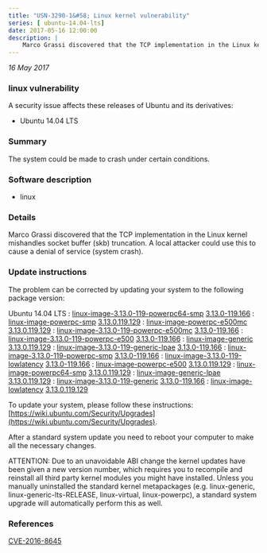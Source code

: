 ```yaml
---
title: "USN-3290-1&#58; Linux kernel vulnerability"
series: [ ubuntu-14.04-lts]
date: 2017-05-16 12:00:00
description: |
    Marco Grassi discovered that the TCP implementation in the Linux kernel mishandles socket buffer (skb) truncation. A local attacker could use this to cause a denial of service (system crash). 
--- 
```

 
 

*16 May 2017*

### linux vulnerability

A security issue affects these releases of Ubuntu and its derivatives:

* Ubuntu 14.04 LTS

### Summary

The system could be made to crash under certain conditions. 

### Software description

* linux 

### Details

Marco Grassi discovered that the TCP implementation in the Linux kernel mishandles socket buffer (skb) truncation. A local attacker could use this to cause a denial of service (system crash). 

### Update instructions

The problem can be corrected by updating your system to the following package version:

Ubuntu 14.04 LTS
 : [linux-image-3.13.0-119-powerpc64-smp](https://launchpad.net/ubuntu/+source/linux) <span> [3.13.0-119.166](https://launchpad.net/ubuntu/+source/linux/3.13.0-119.166) </span> 
 : [linux-image-powerpc-smp](https://launchpad.net/ubuntu/+source/linux) <span> [3.13.0.119.129](https://launchpad.net/ubuntu/+source/linux/3.13.0-119.166) </span> 
 : [linux-image-powerpc-e500mc](https://launchpad.net/ubuntu/+source/linux) <span> [3.13.0.119.129](https://launchpad.net/ubuntu/+source/linux/3.13.0-119.166) </span> 
 : [linux-image-3.13.0-119-powerpc-e500mc](https://launchpad.net/ubuntu/+source/linux) <span> [3.13.0-119.166](https://launchpad.net/ubuntu/+source/linux/3.13.0-119.166) </span> 
 : [linux-image-3.13.0-119-powerpc-e500](https://launchpad.net/ubuntu/+source/linux) <span> [3.13.0-119.166](https://launchpad.net/ubuntu/+source/linux/3.13.0-119.166) </span> 
 : [linux-image-generic](https://launchpad.net/ubuntu/+source/linux) <span> [3.13.0.119.129](https://launchpad.net/ubuntu/+source/linux/3.13.0-119.166) </span> 
 : [linux-image-3.13.0-119-generic-lpae](https://launchpad.net/ubuntu/+source/linux) <span> [3.13.0-119.166](https://launchpad.net/ubuntu/+source/linux/3.13.0-119.166) </span> 
 : [linux-image-3.13.0-119-powerpc-smp](https://launchpad.net/ubuntu/+source/linux) <span> [3.13.0-119.166](https://launchpad.net/ubuntu/+source/linux/3.13.0-119.166) </span> 
 : [linux-image-3.13.0-119-lowlatency](https://launchpad.net/ubuntu/+source/linux) <span> [3.13.0-119.166](https://launchpad.net/ubuntu/+source/linux/3.13.0-119.166) </span> 
 : [linux-image-powerpc-e500](https://launchpad.net/ubuntu/+source/linux) <span> [3.13.0.119.129](https://launchpad.net/ubuntu/+source/linux/3.13.0-119.166) </span> 
 : [linux-image-powerpc64-smp](https://launchpad.net/ubuntu/+source/linux) <span> [3.13.0.119.129](https://launchpad.net/ubuntu/+source/linux/3.13.0-119.166) </span> 
 : [linux-image-generic-lpae](https://launchpad.net/ubuntu/+source/linux) <span> [3.13.0.119.129](https://launchpad.net/ubuntu/+source/linux/3.13.0-119.166) </span> 
 : [linux-image-3.13.0-119-generic](https://launchpad.net/ubuntu/+source/linux) <span> [3.13.0-119.166](https://launchpad.net/ubuntu/+source/linux/3.13.0-119.166) </span> 
 : [linux-image-lowlatency](https://launchpad.net/ubuntu/+source/linux) <span> [3.13.0.119.129](https://launchpad.net/ubuntu/+source/linux/3.13.0-119.166) </span> 

To update your system, please follow these instructions: [https://wiki.ubuntu.com/Security/Upgrades](https://wiki.ubuntu.com/Security/Upgrades).

After a standard system update you need to reboot your computer to make all the necessary changes.

ATTENTION: Due to an unavoidable ABI change the kernel updates have been given a new version number, which requires you to recompile and reinstall all third party kernel modules you might have installed. Unless you manually uninstalled the standard kernel metapackages (e.g. linux-generic, linux-generic-lts-RELEASE, linux-virtual, linux-powerpc), a standard system upgrade will automatically perform this as well. 

### References

 
 [CVE-2016-8645](http://people.ubuntu.com/~ubuntu-security/cve/CVE-2016-8645)
 

